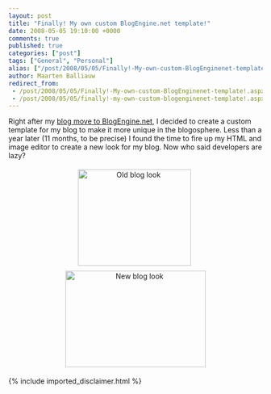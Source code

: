 ```yaml
---
layout: post
title: "Finally! My own custom BlogEngine.net template!"
date: 2008-05-05 19:10:00 +0000
comments: true
published: true
categories: ["post"]
tags: ["General", "Personal"]
alias: ["/post/2008/05/05/Finally!-My-own-custom-BlogEnginenet-template!.aspx", "/post/2008/05/05/finally!-my-own-custom-blogenginenet-template!.aspx"]
author: Maarten Balliauw
redirect_from:
 - /post/2008/05/05/Finally!-My-own-custom-BlogEnginenet-template!.aspx.html
 - /post/2008/05/05/finally!-my-own-custom-blogenginenet-template!.aspx.html
---
```

<p>
Right after my <a href="/post/2007/06/my-blog-has-just-moved---.aspx" target="_blank">blog move to BlogEngine.net</a>, I decided to create a custom template for my blog to make it more unique in the blogosphere. Less than a year later (11 months, to be precise) I found the time to fire up my HTML and image editor to create a new look for my blog. Now who said developers are lazy?
</p>
<p align="center">
<img style="margin: 5px; border: 0px" src="/images/WindowsLiveWriter/FinallyMyowncustomBlogEngine.nettemplate_10D90/image_5.png" border="0" alt="Old blog look" width="224" height="191" />&nbsp;<img style="margin: 5px; border: 0px" src="/images/WindowsLiveWriter/FinallyMyowncustomBlogEngine.nettemplate_10D90/image_6.png" border="0" alt="New blog look" width="278" height="191" />
</p>

{% include imported_disclaimer.html %}
